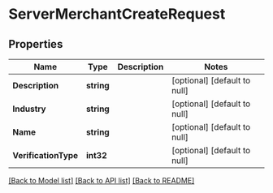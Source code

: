 # ServerMerchantCreateRequest

## Properties
Name | Type | Description | Notes
------------ | ------------- | ------------- | -------------
**Description** | **string** |  | [optional] [default to null]
**Industry** | **string** |  | [optional] [default to null]
**Name** | **string** |  | [optional] [default to null]
**VerificationType** | **int32** |  | [optional] [default to null]

[[Back to Model list]](../README.md#documentation-for-models) [[Back to API list]](../README.md#documentation-for-api-endpoints) [[Back to README]](../README.md)

